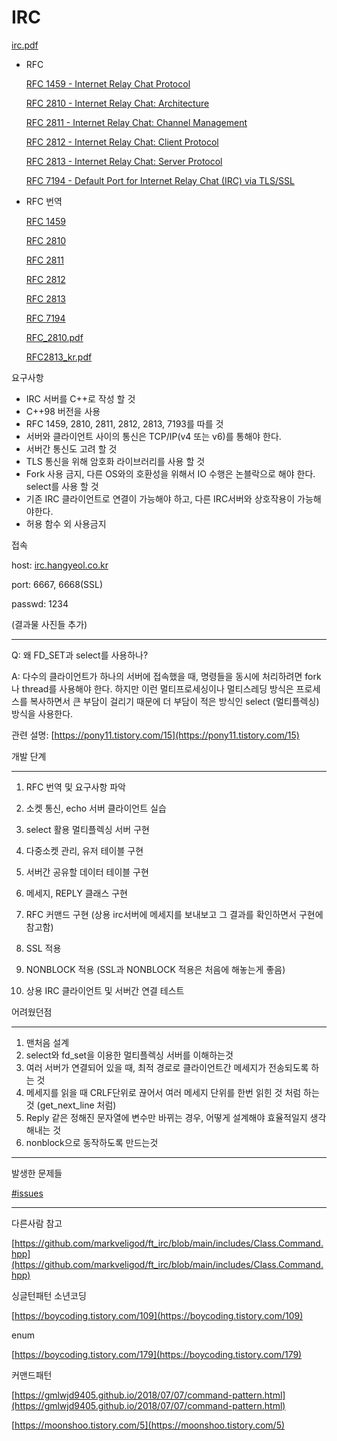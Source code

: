 # IRC

[irc.pdf](IRC%205fae9137bc9947c1857ecd4b229a1f3d/irc.pdf)

- RFC

    [RFC 1459 - Internet Relay Chat Protocol](https://tools.ietf.org/html/rfc1459)

    [RFC 2810 - Internet Relay Chat: Architecture](https://tools.ietf.org/html/rfc2810)

    [RFC 2811 - Internet Relay Chat: Channel Management](https://tools.ietf.org/html/rfc2811)

    [RFC 2812 - Internet Relay Chat: Client Protocol](https://tools.ietf.org/html/rfc2812)

    [RFC 2813 - Internet Relay Chat: Server Protocol](https://tools.ietf.org/html/rfc2813)

    [RFC 7194 - Default Port for Internet Relay Chat (IRC) via TLS/SSL](https://tools.ietf.org/html/rfc7194)

- RFC 번역

    [RFC 1459](https://www.notion.so/RFC-1459-b46637780e024af5811cf5beb3a9d6d7)

    [RFC 2810](https://www.notion.so/RFC-2810-c6ec3c5f99fc4202a4252d667ef0192f)

    [RFC 2811](https://www.notion.so/RFC-2811-47c61fe47321446c95d556cd9bedf0c4)

    [RFC 2812](https://www.notion.so/RFC-2812-54bad51eda60408e85f2fa4d50d02687)

    [RFC 2813](https://www.notion.so/RFC-2813-cfaec233fc5f46f0996c71f54164f4bf)

    [RFC 7194](https://www.notion.so/RFC-7194-eddc2e0873a74616bafd6b8709977982)

    [RFC_2810.pdf](IRC%205fae9137bc9947c1857ecd4b229a1f3d/RFC_2810.pdf)

    [RFC2813_kr.pdf](IRC%205fae9137bc9947c1857ecd4b229a1f3d/RFC2813_kr.pdf)

요구사항

- IRC 서버를 C++로 작성 할 것
- C++98 버전을 사용
- RFC 1459, 2810, 2811, 2812, 2813, 7193를 따를 것
- 서버와 클라이언트 사이의 통신은 TCP/IP(v4 또는 v6)를 통해야 한다.
- 서버간 통신도 고려 할 것
- TLS 통신을 위해 암호화 라이브러리를 사용 할 것
- Fork 사용 금지, 다른 OS와의 호환성을 위해서 IO 수행은 논블락으로 해야 한다. select를 사용 할 것
- 기존 IRC 클라이언트로 연결이 가능해야 하고, 다른 IRC서버와 상호작용이 가능해야한다.
- 허용 함수 외 사용금지

접속

host: [irc.hangyeol.co.kr](http://irc.hangyeol.co.kr)

port: 6667, 6668(SSL)

passwd: 1234

(결과물 사진들 추가)

---

Q: 왜 FD_SET과 select를 사용하나? 

A: 다수의 클라이언트가 하나의 서버에 접속했을 때, 명령들을 동시에 처리하려면 fork나 thread를 사용해야 한다. 하지만 이런 멀티프로세싱이나 멀티스레딩 방식은 프로세스를 복사하면서 큰 부담이 걸리기 때문에 더 부담이 적은 방식인 select (멀티플렉싱) 방식을 사용한다.

관련 설명: [https://pony11.tistory.com/15](https://pony11.tistory.com/15)

개발 단계

---

1. RFC 번역 및 요구사항 파악

2. 소켓 통신, echo 서버 클라이언트 실습

3. select 활용 멀티플렉싱 서버 구현

4. 다중소켓 관리, 유저 테이블 구현

5. 서버간 공유할 데이터 테이블 구현

6. 메세지, REPLY 클래스 구현

7. RFC 커맨드 구현 (상용 irc서버에 메세지를 보내보고 그 결과를 확인하면서 구현에 참고함)

8. SSL 적용 

9. NONBLOCK 적용 (SSL과 NONBLOCK 적용은 처음에 해놓는게 좋음)

10. 상용 IRC 클라이언트 및 서버간 연결 테스트

어려웠던점

---

1. 맨처음 설계
2. select와 fd_set을 이용한 멀티플렉싱 서버를 이해하는것 
3. 여러 서버가 연결되어 있을 때, 최적 경로로 클라이언트간 메세지가 전송되도록 하는 것
4. 메세지를 읽을 때 CRLF단위로 끊어서 여러 메세지 단위를 한번 읽힌 것 처럼 하는 것 (get_next_line 처럼)
5. Reply 같은 정해진 문자열에 변수만 바뀌는 경우, 어떻게 설계해야 효율적일지 생각 해내는 것
6. nonblock으로 동작하도록 만드는것

---

발생한 문제들

[#issues](https://github.com/AMATEURTOSS/ft_irc/issues) 

---

다른사람 참고

[https://github.com/markveligod/ft_irc/blob/main/includes/Class.Command.hpp](https://github.com/markveligod/ft_irc/blob/main/includes/Class.Command.hpp)

싱글턴패턴 소년코딩

[https://boycoding.tistory.com/109](https://boycoding.tistory.com/109)

enum

[https://boycoding.tistory.com/179](https://boycoding.tistory.com/179)

커맨드패턴

[https://gmlwjd9405.github.io/2018/07/07/command-pattern.html](https://gmlwjd9405.github.io/2018/07/07/command-pattern.html)

[https://moonshoo.tistory.com/5](https://moonshoo.tistory.com/5)